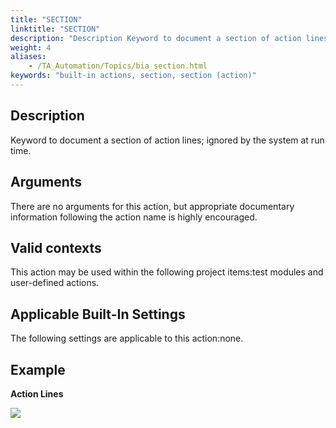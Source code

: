 ```yaml
--- 
title: "SECTION"
linktitle: "SECTION"
description: "Description Keyword to document a section of action lines; ignored by the system at run time. Arguments There are no arguments for this action, but appropriate documentary information following the ..."
weight: 4
aliases: 
    - /TA_Automation/Topics/bia_section.html
keywords: "built-in actions, section, section (action)"
---
```


## Description

Keyword to document a section of action lines; ignored by the system at run time.

## Arguments

There are no arguments for this action, but appropriate documentary information following the action name is highly encouraged.

## Valid contexts

This action may be used within the following project items:test modules and user-defined actions.

## Applicable Built-In Settings

The following settings are applicable to this action:none.

## Example

**Action Lines**

![](/images/TA_Automation/Images/bia_section_pgm.png)




